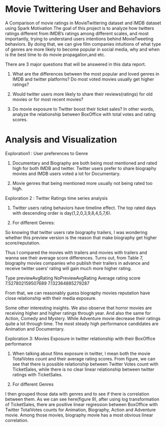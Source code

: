 # Movie Twittering User and Behaviors
A Comparison of movie ratings in MovieTwittering dataset and IMDB dataset using Spark
Motivation
The goal of this project is to analyze how twitters ratings different from IMDB’s ratings among different scales, and most importantly, trying to understand users intentions behind MovieTweeting behaviors. By doing that, we can give film companies intuitions of what type of genres are more likely to become popular in social media, why and when is the best time to do movie propagation,and etc.

There are 3 major questions that will be answered in this data report.

1) What are the differences between the most popular and loved genres in IMDB and twitter platforms? Do most voted movies usually get higher ratings?

2) Would twitter users more likely to share their reviews(ratings) for old movies or for most recent movies?

3) Do movie exposure to Twitter boost their ticket sales? In other words, analyze the relationship between BoxOffice with total votes and rating scores.

# Analysis and Visualization

Exploration1 : User preferences to Genre 

1) Documentary and Biography are both being most mentioned and rated high for both IMDB and twitter. Twitter users prefer to share biography movies and IMDB users voted a lot for Documentary.

2) Movie genres that being mentioned more usually not being rated too high.

Exploration 2 :  Twitter Ratings time series analysis

1) Twitter users rating behaviors have timeline effect.  The top rated days with descending order is day(1,2,0,3,9,8,4,5,7,6).

2) For different Genres:

So knowing that twitter users rate biography trailers, I was wondering whether this preview version is the reason that make biography get higher score/reputation.

Thus I compared the movies with trailers and movies with trailers and wanna see their average score differences. Turns out, from Table 7, biography movies companies who publish their trailers in advance and receive twitter users’ rating will gain much more higher rating.

Type									previewAvgRating	NoPreviewAvgRating
Average rating score	7.527802159507689	7.132364885279287

From that, we can reasonably guess biography movies reputation  have close relationship with their media exposure.

Some other interesting insights. We also observe that horror movies are receiving higher and higher ratings through year. And also the same for Action, Comedy and Mystery.  While Adventure movie decrease their ratings quite a lot through time. The most steady high performance candidates are Animation and Documentary.

Exploration 3:  Movies Exposure in twitter relationship with their BoxOffice performance

1) When talking about films exposure in twitter, I mean both the movie TotalVotes count and their average rating scores. From figure, we can see that there is possible relationship between Twitter Votes count with TicketSales, while there is no clear linear relationship between twitter ratings with TicketSales.

2) For different Genres

I then grouped those data with genres and to see if there is correlation between them. As we can see here(figure 9), after using log transformation of TicketSales, there are positive linear regression between BoxOffice with Twitter TotalVotes counts for Animation, Biography, Action and Adventure movie. Among those movies, biography movie has a most obvious linear correlation.
